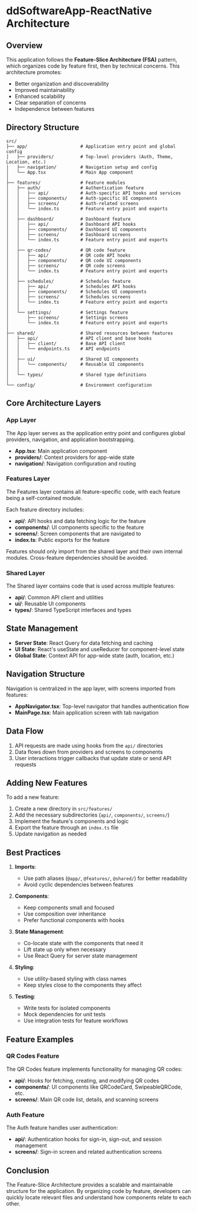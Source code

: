 # ddSoftwareApp-ReactNative Architecture

## Overview

This application follows the **Feature-Slice Architecture (FSA)** pattern, which organizes code by feature first, then by technical concerns. This architecture promotes:

- Better organization and discoverability
- Improved maintainability
- Enhanced scalability
- Clear separation of concerns
- Independence between features

## Directory Structure

```
src/
├── app/                    # Application entry point and global config
│   ├── providers/          # Top-level providers (Auth, Theme, Location, etc.)
│   ├── navigation/         # Navigation setup and config
│   └── App.tsx             # Main App component
│
├── features/               # Feature modules
│   ├── auth/               # Authentication feature
│   │   ├── api/            # Auth-specific API hooks and services
│   │   ├── components/     # Auth-specific UI components
│   │   ├── screens/        # Auth-related screens
│   │   └── index.ts        # Feature entry point and exports
│   │
│   ├── dashboard/          # Dashboard feature
│   │   ├── api/            # Dashboard API hooks
│   │   ├── components/     # Dashboard UI components
│   │   ├── screens/        # Dashboard screens
│   │   └── index.ts        # Feature entry point and exports
│   │
│   ├── qr-codes/           # QR code feature
│   │   ├── api/            # QR code API hooks
│   │   ├── components/     # QR code UI components
│   │   ├── screens/        # QR code screens
│   │   └── index.ts        # Feature entry point and exports
│   │
│   ├── schedules/          # Schedules feature
│   │   ├── api/            # Schedules API hooks
│   │   ├── components/     # Schedules UI components
│   │   ├── screens/        # Schedules screens
│   │   └── index.ts        # Feature entry point and exports
│   │
│   └── settings/           # Settings feature
│       ├── screens/        # Settings screens
│       └── index.ts        # Feature entry point and exports
│
├── shared/                 # Shared resources between features
│   ├── api/                # API client and base hooks
│   │   ├── client/         # Base API client
│   │   └── endpoints.ts    # API endpoints
│   │
│   ├── ui/                 # Shared UI components
│   │   └── components/     # Reusable UI components
│   │
│   └── types/              # Shared type definitions
│
└── config/                 # Environment configuration
```

## Core Architecture Layers

### App Layer

The App layer serves as the application entry point and configures global providers, navigation, and application bootstrapping.

- **App.tsx**: Main application component
- **providers/**: Context providers for app-wide state
- **navigation/**: Navigation configuration and routing

### Features Layer

The Features layer contains all feature-specific code, with each feature being a self-contained module.

Each feature directory includes:
- **api/**: API hooks and data fetching logic for the feature
- **components/**: UI components specific to the feature
- **screens/**: Screen components that are navigated to
- **index.ts**: Public exports for the feature

Features should only import from the shared layer and their own internal modules. Cross-feature dependencies should be avoided.

### Shared Layer

The Shared layer contains code that is used across multiple features:

- **api/**: Common API client and utilities
- **ui/**: Reusable UI components
- **types/**: Shared TypeScript interfaces and types

## State Management

- **Server State**: React Query for data fetching and caching
- **UI State**: React's useState and useReducer for component-level state
- **Global State**: Context API for app-wide state (auth, location, etc.)

## Navigation Structure

Navigation is centralized in the app layer, with screens imported from features:

- **AppNavigator.tsx**: Top-level navigator that handles authentication flow
- **MainPage.tsx**: Main application screen with tab navigation

## Data Flow

1. API requests are made using hooks from the `api/` directories
2. Data flows down from providers and screens to components
3. User interactions trigger callbacks that update state or send API requests

## Adding New Features

To add a new feature:

1. Create a new directory in `src/features/`
2. Add the necessary subdirectories (`api/`, `components/`, `screens/`)
3. Implement the feature's components and logic
4. Export the feature through an `index.ts` file
5. Update navigation as needed

## Best Practices

1. **Imports**:
   - Use path aliases (`@app/`, `@features/`, `@shared/`) for better readability
   - Avoid cyclic dependencies between features

2. **Components**:
   - Keep components small and focused
   - Use composition over inheritance
   - Prefer functional components with hooks

3. **State Management**:
   - Co-locate state with the components that need it
   - Lift state up only when necessary
   - Use React Query for server state management

4. **Styling**:
   - Use utility-based styling with class names
   - Keep styles close to the components they affect

5. **Testing**:
   - Write tests for isolated components
   - Mock dependencies for unit tests
   - Use integration tests for feature workflows

## Feature Examples

### QR Codes Feature

The QR Codes feature implements functionality for managing QR codes:

- **api/**: Hooks for fetching, creating, and modifying QR codes
- **components/**: UI components like QRCodeCard, SwipeableQRCode, etc.
- **screens/**: Main QR code list, details, and scanning screens

### Auth Feature

The Auth feature handles user authentication:

- **api/**: Authentication hooks for sign-in, sign-out, and session management
- **screens/**: Sign-in screen and related authentication screens

## Conclusion

The Feature-Slice Architecture provides a scalable and maintainable structure for the application. By organizing code by feature, developers can quickly locate relevant files and understand how components relate to each other.
